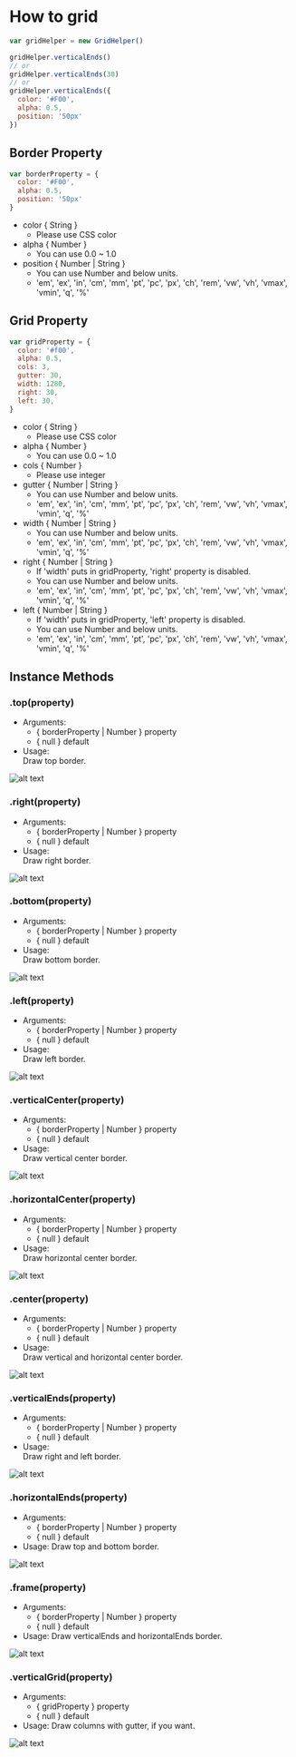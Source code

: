 # How to grid
```javascript
var gridHelper = new GridHelper()

gridHelper.verticalEnds()
// or
gridHelper.verticalEnds(30)
// or
gridHelper.verticalEnds({
  color: '#F00',
  alpha: 0.5,
  position: '50px'
})
```

## Border Property
```javascript
var borderProperty = {
  color: '#F00',
  alpha: 0.5,
  position: '50px'
}
```
- color { String }
  - Please use CSS color
- alpha { Number }
  - You can use 0.0 ~ 1.0
- position { Number | String }
  - You can use Number and below units.
  - 'em', 'ex', 'in', 'cm', 'mm', 'pt', 'pc', 'px', 'ch', 'rem', 'vw', 'vh', 'vmax', 'vmin', 'q', '%'

## Grid Property
```javascript
var gridProperty = {
  color: '#f00',
  alpha: 0.5,
  cols: 3,
  gutter: 30,
  width: 1280,
  right: 30,
  left: 30,
}
```
- color { String }
  - Please use CSS color
- alpha { Number }
  - You can use 0.0 ~ 1.0
- cols { Number }
  - Please use integer
- gutter { Number | String }
  - You can use Number and below units.
  - 'em', 'ex', 'in', 'cm', 'mm', 'pt', 'pc', 'px', 'ch', 'rem', 'vw', 'vh', 'vmax', 'vmin', 'q', '%'
- width { Number | String }
  - You can use Number and below units.
  - 'em', 'ex', 'in', 'cm', 'mm', 'pt', 'pc', 'px', 'ch', 'rem', 'vw', 'vh', 'vmax', 'vmin', 'q', '%'
- right { Number | String }
  - If 'width' puts in gridProperty, 'right' property is disabled. 
  - You can use Number and below units.
  - 'em', 'ex', 'in', 'cm', 'mm', 'pt', 'pc', 'px', 'ch', 'rem', 'vw', 'vh', 'vmax', 'vmin', 'q', '%'
- left { Number | String }
  - If 'width' puts in gridProperty, 'left' property is disabled.
  - You can use Number and below units.
  - 'em', 'ex', 'in', 'cm', 'mm', 'pt', 'pc', 'px', 'ch', 'rem', 'vw', 'vh', 'vmax', 'vmin', 'q', '%'

## Instance Methods
### .top(property)
- Arguments:
  - { borderProperty | Number } property
  - { null } default
- Usage:  
  Draw top border.  
  
![alt text](https://github.com/tac0810/grid-helper/blob/master/examples/top.png)

### .right(property)
- Arguments:
  - { borderProperty | Number } property
  - { null } default
- Usage:  
  Draw right border.

![alt text](https://github.com/tac0810/grid-helper/blob/master/examples/right.png)

### .bottom(property)
- Arguments:
  - { borderProperty | Number } property
  - { null } default
- Usage:  
  Draw bottom border.
  
![alt text](https://github.com/tac0810/grid-helper/blob/master/examples/bottom.png)
  
### .left(property)
- Arguments:
  - { borderProperty | Number } property
  - { null } default
- Usage:  
  Draw left border.

![alt text](https://github.com/tac0810/grid-helper/blob/master/examples/left.png)

### .verticalCenter(property)
 - Arguments:
   - { borderProperty | Number } property
   - { null } default
 - Usage:  
   Draw vertical center border.

![alt text](https://github.com/tac0810/grid-helper/blob/master/examples/verticalCenter.png)

### .horizontalCenter(property)
 - Arguments:
   - { borderProperty | Number } property
   - { null } default
 - Usage:  
   Draw horizontal center border.
 
![alt text](https://github.com/tac0810/grid-helper/blob/master/examples/horizontalCenter.png)
 
### .center(property)
 - Arguments:
   - { borderProperty | Number } property
   - { null } default
 - Usage:  
   Draw vertical and horizontal center border.

![alt text](https://github.com/tac0810/grid-helper/blob/master/examples/center.png)

### .verticalEnds(property)
 - Arguments:
   - { borderProperty | Number } property
   - { null } default
 - Usage:  
   Draw right and left border.
   
![alt text](https://github.com/tac0810/grid-helper/blob/master/examples/verticalEnds.png)
   
### .horizontalEnds(property)
 - Arguments:
   - { borderProperty | Number } property
   - { null } default
 - Usage:
   Draw top and bottom border.
   
![alt text](https://github.com/tac0810/grid-helper/blob/master/examples/horizontalEnds.png)
   
### .frame(property)
 - Arguments:
   - { borderProperty | Number } property
   - { null } default
 - Usage:
   Draw verticalEnds and horizontalEnds border.

![alt text](https://github.com/tac0810/grid-helper/blob/master/examples/frame.png)

### .verticalGrid(property)
 - Arguments:
   - { gridProperty } property
   - { null } default
 - Usage:
   Draw columns with gutter, if you want.

![alt text](https://github.com/tac0810/grid-helper/blob/master/examples/verticalGrid.png)
